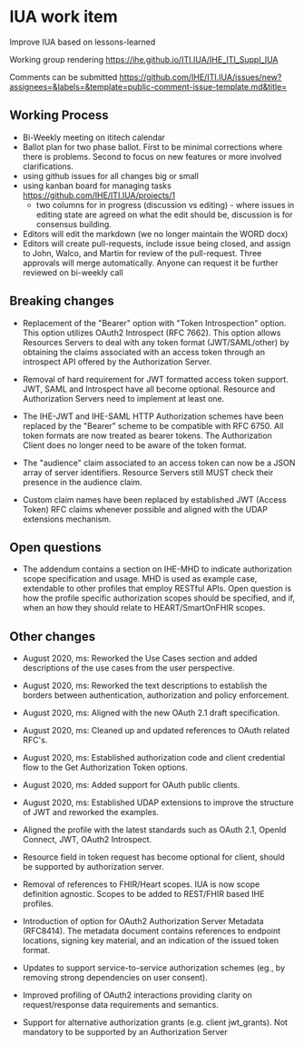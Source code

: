 # IUA work item

Improve IUA based on lessons-learned

Working group rendering https://ihe.github.io/ITI.IUA/IHE_ITI_Suppl_IUA

Comments can be submitted https://github.com/IHE/ITI.IUA/issues/new?assignees=&labels=&template=public-comment-issue-template.md&title=

## Working Process

* Bi-Weekly meeting on ititech calendar
* Ballot plan for two phase ballot. First to be minimal corrections where there is problems. Second to focus on new features or more involved clarifications.
* using github issues for all changes big or small
* using kanban board for managing tasks https://github.com/IHE/ITI.IUA/projects/1
  * two columns for in progress (discussion vs editing) - where issues in editing state are agreed on what the edit should be, discussion is for consensus building.
* Editors will edit the markdown (we no longer maintain the WORD docx)
* Editors will create pull-requests, include issue being closed, and assign to John, Walco, and Martin for review of the pull-request. Three approvals will merge automatically. Anyone can request it be further reviewed on bi-weekly call


## Breaking changes

* Replacement of the "Bearer" option with "Token Introspection" option. This option utilizes OAuth2 Introspect (RFC 7662). This option allows Resources Servers to deal with any token format (JWT/SAML/other) by obtaining the claims associated with an access token through an introspect API offered by the Authorization Server.

* Removal of hard requirement for JWT formatted access token support. JWT, SAML and Introspect have all become optional. Resource and Authorization Servers need to implement at least one.

* The IHE-JWT and IHE-SAML HTTP Authorization schemes have been replaced by the "Bearer" scheme to be compatible with RFC 6750. All token formats are now treated as bearer tokens. The Authorization Client does no longer need to be aware of the token format.

* The "audience" claim associated to an access token can now be a JSON array of server identifiers. Resource Servers still MUST check their presence in the audience claim.

* Custom claim names have been replaced by established JWT (Access Token) RFC claims whenever possible and aligned with the UDAP extensions mechanism.

## Open questions

* The addendum contains a section on IHE-MHD to indicate authorization scope specification and usage. MHD is used as example case, extendable to other profiles that employ RESTful APIs. Open question is how the profile specific authorization scopes should be specified, and if, when an how they should relate to HEART/SmartOnFHIR scopes.

## Other changes

* August 2020, ms: Reworked the Use Cases section and added descriptions of the use cases from the user perspective.

* August 2020, ms: Reworked the text descriptions to establish the borders between authentication, authorization and policy enforcement.

* August 2020, ms: Aligned with the new OAuth 2.1 draft specification.

* August 2020, ms: Cleaned up and updated references to OAuth related RFC's.

* August 2020, ms: Established authorization code and client credential flow to the Get Authorization Token options.

* August 2020, ms: Added support for OAuth public clients.

* August 2020, ms: Established UDAP extensions to improve the structure of JWT and reworked the examples.  

* Aligned the profile with the latest standards such as OAuth 2.1, OpenId Connect, JWT, OAuth2 Introspect.

* Resource field in token request has become optional for client, should be supported by authorization server.

* Removal of references to FHIR/Heart scopes. IUA is now scope definition agnostic. Scopes to be added to REST/FHIR based IHE profiles.

* Introduction of option for OAuth2 Authorization Server Metadata (RFC8414). The metadata document contains references to endpoint locations, signing key material, and an indication of the issued token format.

* Updates to support service-to-service authorization schemes (eg., by removing strong dependencies on user consent).

* Improved profiling of OAuth2 interactions providing clarity on request/response data requirements and semantics.

* Support for alternative authorization grants (e.g. client jwt_grants). Not mandatory to be supported by an Authorization Server
